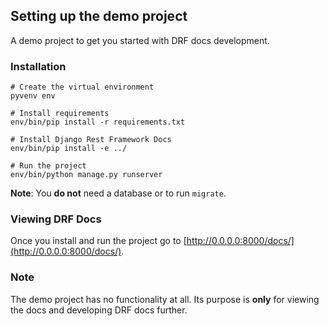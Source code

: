 ## Setting up the demo project
A demo project to get you started with DRF docs development.


### Installation

    # Create the virtual environment
    pyvenv env

    # Install requirements
    env/bin/pip install -r requirements.txt

    # Install Django Rest Framework Docs
    env/bin/pip install -e ../

    # Run the project
    env/bin/python manage.py runserver

**Note**: You **do not** need a database or to run `migrate`.


### Viewing DRF Docs
Once you install and run the project go to [http://0.0.0.0:8000/docs/](http://0.0.0.0:8000/docs/).


### Note
The demo project has no functionality at all. Its purpose is **only** for viewing the docs and developing DRF docs further.

